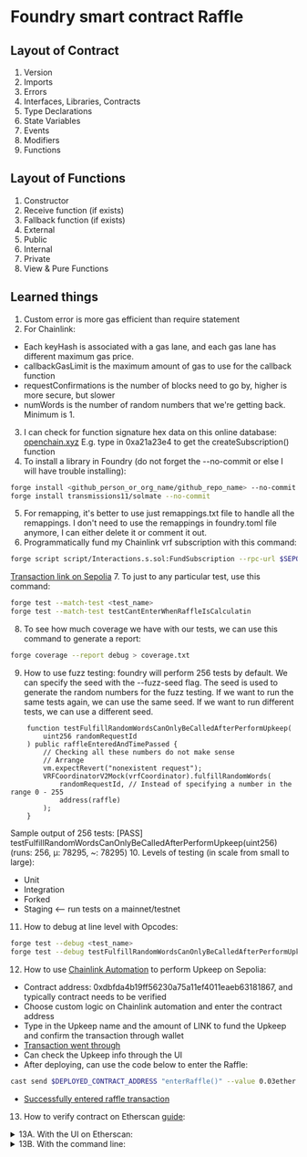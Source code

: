 # Foundry smart contract Raffle

## Layout of Contract

1. Version
2. Imports
3. Errors
4. Interfaces, Libraries, Contracts
5. Type Declarations
6. State Variables
7. Events
8. Modifiers
9. Functions

## Layout of Functions

1. Constructor
2. Receive function (if exists)
3. Fallback function (if exists)
4. External
5. Public
6. Internal
7. Private
8. View & Pure Functions

## Learned things
1. Custom error is more gas efficient than require statement
2. For Chainlink:
- Each keyHash is associated with a gas lane, and each gas lane has different maximum gas price.
- callbackGasLimit is the maximum amount of gas to use for the callback function
- requestConfirmations is the number of blocks need to go by, higher is more secure, but slower
- numWords is the number of random numbers that we're getting back. Minimum is 1.
3. I can check for function signature hex data on this online database: [openchain.xyz](https://www.openchain.xyz/)
E.g. type in 0xa21a23e4 to get the createSubscription() function
4. To install a library in Foundry (do not forget the --no-commit or else I will have trouble installing):
```bash
forge install <github_person_or_org_name/github_repo_name> --no-commit
forge install transmissions11/solmate --no-commit
```
5. For remapping, it's better to use just remappings.txt file to handle all the remappings. I don't need to use the remappings in foundry.toml file anymore, I can either delete it or comment it out.
6. Programmatically fund my Chainlink vrf subscription with this command:
```bash
forge script script/Interactions.s.sol:FundSubscription --rpc-url $SEPOLIA_RPC_URL --private-key $PRIVATE_KEY --broadcast
```
[Transaction link on Sepolia](https://sepolia.etherscan.io/tx/0xca9d8d78a996d07978257da3b7ac9aa1fd684fb47bb447efa9cdd85980826bdc)
7. To just to any particular test, use this command:
```bash
forge test --match-test <test_name>
forge test --match-test testCantEnterWhenRaffleIsCalculatin
```
8. To see how much coverage we have with our tests, we can use this command to generate a report:
```bash
forge coverage --report debug > coverage.txt
```
9. How to use fuzz testing: foundry will perform 256 tests by default. We can specify the seed with the --fuzz-seed flag. The seed is used to generate the random numbers for the fuzz testing. If we want to run the same tests again, we can use the same seed. If we want to run different tests, we can use a different seed.
```solidity
    function testFulfillRandomWordsCanOnlyBeCalledAfterPerformUpkeep(
        uint256 randomRequestId
    ) public raffleEnteredAndTimePassed {
        // Checking all these numbers do not make sense
        // Arrange
        vm.expectRevert("nonexistent request");
        VRFCoordinatorV2Mock(vrfCoordinator).fulfillRandomWords(
            randomRequestId, // Instead of specifying a number in the range 0 - 255
            address(raffle)
        );
    }
```
Sample output of 256 tests: [PASS] testFulfillRandomWordsCanOnlyBeCalledAfterPerformUpkeep(uint256) (runs: 256, μ: 78295, ~: 78295)
10. Levels of testing (in scale from small to large):
- Unit
- Integration
- Forked
- Staging <-- run tests on a mainnet/testnet
11. How to debug at line level with Opcodes:
```bash
forge test --debug <test_name>
forge test --debug testFulfillRandomWordsCanOnlyBeCalledAfterPerformUpkeep
```
12. How to use [Chainlink Automation](https://automation.chain.link/) to perform Upkeep on Sepolia:
- Contract address: 0xdbfda4b19ff56230a75a11ef4011eaeb63181867, and typically contract needs to be verified
- Choose custom logic on Chainlink automation and enter the contract address
- Type in the Upkeep name and the amount of LINK to fund the Upkeep and confirm the transaction through wallet
- [Transaction went through](https://sepolia.etherscan.io/tx/0xb7dacc64d9ad0be1663b64b6c2acd96b764b7c6f4f118307800b256d09054e12)
- Can check the Upkeep info through the UI
- After deploying, can use the code below to enter the Raffle:
```bash
cast send $DEPLOYED_CONTRACT_ADDRESS "enterRaffle()" --value 0.03ether --private-key $PRIVATE_KEY --rpc-url $SEPOLIA_RPC_URL
```
- [Successfully entered raffle transaction](https://sepolia.etherscan.io/tx/0xd0a18d88550519785fbce659979737f4ef97c0f48bb01d0fd823b076153db886)
13. How to verify contract on Etherscan [guide](https://docs.etherscan.io/v/sepolia-etherscan/api-endpoints/contracts):
<details>
<summary>13A. With the UI on Etherscan:</summary>
- Go to the contract address<br>
- Flatten the source code into one file<br>
- Upload the file and fill in necessary info<br>
- Verify<br>
</details>
<details>
<summary>13B. With the command line:</summary>
- Flatten the source code into one file<br>
- See Makefile to modify the detailed command<br>
- Run the command below<br>
<pre>
make verify_on_Sepolia
</pre>
</details>
